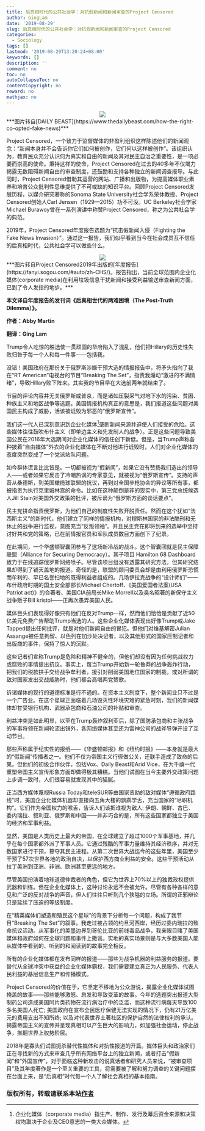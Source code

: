 ```yaml
---
title: 后真相时代的公共社会学：对抗假新闻和新闻审查的Project Censored
author: GingLam
date: '2019-08-29'
slug: 后真相时代的公共社会学：对抗假新闻和新闻审查的Project Censored
categories:
  - Sociology
tags: []
lastmod: '2019-08-29T13:20:24+08:00'
keywords: []
description: ''
comment: no
toc: no
autoCollapseToc: no
contentCopyright: no
reward: no
mathjax: no
---
```

<div align=center><img src="https://raw.githubusercontent.com/GingLam/Storage/master/trump1.jpg"></div>
<div align=center>
</div>
***图片转自[DAILY BEAST](https://www.thedailybeast.com/how-the-right-co-opted-fake-news)***

Project Censored，一个致力于监督媒体的非盈利组织这样陈述他们的新闻观念：“新闻本身并不会告诉你它们如何被创作，它们何以这样被创作”。该组织认为，教育民众充分认识何为真实和自由的新闻及其对民主自治之重要性，是一项必要而崇高的使命。秉持这样的使命，Project Censored在过去的40多年不仅竭力揭露无数阻碍新闻自由的审查制度，还鼓励和支持各种独立的新闻调查报导。与此同时，Project Censored借助其运营的网站、广播和出版物，为提高媒体职业素养和培育公众批判性思维提供了不可或缺的知识平台。回顾Project Censored发展历程，以媒介研究著称的Sonoma State University社会学系荣休教授、Project Censored创始人Carl Jensen（1929—2015）功不可没。UC Berkeley社会学家Michael Burawoy曾在一系列演讲中称赞Project Censored，称之为公共社会学的典范。

2019年，Project Censored年度报告选题为“抗击假新闻入侵（Fighting the Fake News Invasion）”。通过这一报告，我们似乎看到当今在社会成员互不信任的后真相时代，公共社会学可以做些什么。

<!--more-->

<div align=center><img src="https://raw.githubusercontent.com/GingLam/Storage/master/project.jpg"></div>
<div align=center>
</div>
***图片转自Project Censored2019年出版的[年度报告](https://fanyi.sogou.com/#auto/zh-CHS/)。报告指出，当前全球范围内企业化媒体(corporate media)在利用垃圾信息干扰新闻和接受利益输送审查新闻方面，已到了令人发指的地步。***

**本文译自年度报告的发刊词《后真相世代的两难困境（The Post-Truth Dilemma）》。**

**作者：Abby Martin**

**翻译：Ging Lam**

Trump令人吃惊的胜选使一贯顽固的华府陷入了混乱，他们把Hillary的历史性失败归咎于每一个人和每一件事——包括我。

没错！美国政府在那份关于俄罗斯涉嫌干预大选的情报报告中，将矛头指向了我在“RT American”电视台的节目“Breaking The Set”，指责我煽动“激进的不满情绪”，导致Hillary败下阵来。其实我的节目早在大选前两年就结束了。

节目的评论内容并无关俄罗斯或普京，而是诸如压裂采气对地下水的污染、贫困、种族主义和地区战争等选题。美国情报机构真正的意思是，我们报道这些问题对美国民主构成了威胁，活该被诋毁为邪恶的“俄罗斯宣传”。

我们这一代人已深刻意识到企业化媒体[^1]垄断新闻来源并迫使人们接受的危险。这些媒体往往鼓吹布什主义（即单边主义和先发制人的战争）。正是这些问题导致美国公民在2016年大选期间对企业化媒体的信任创下新低。但是，当Trump声称各种披着“自由媒体”外衣的企业化媒体在不断对他进行诋毁时，人们对企业化媒体的态度突然变成了一个党派站队问题。

如今群体谎言比比皆是。一切都被视为“假新闻”，如果它没有赞扬我们选出的领导人——或者如果它反击了冷嘲热讽的专家意见，就被视为“俄罗斯宣传”。支持的声音从桑德斯，到美国橄榄球联盟的抗议，再到对全国步枪协会的异议等所有事，都被指责为执行克里姆林宫的命令。比如在这种颠倒是非的现实中，第三党总统候选人Jill Stein对美国外交政策的批评，被斥谪为“俄罗斯方面的谈话要点”。

民主党拼命指责俄罗斯，为他们自己的制度性失败开脱责任。然而在这个犹如“法西斯主义”的新时代，他们建立了同样的情报机构，对穆斯林国家的非法酷刑和无休止的战争进行监视，意图充当“反叛领袖”。并且民主党在即将到来的选举中坚持讨好共和党的策略，已在前情报官员和军队成员数目方面创下了纪录。

在此期间，一个华盛顿智囊团参与了这场新冷战的战斗。这个智囊团就是民主保障联盟（Alliance for Securing Democracy）。其子项目 Hamilton 68 Dashboard致力于在线追踪俄罗斯网络喷子。尽管该项目组没有透露其研究方法，但其研究结果却得到了铺天盖地的报道。奇怪的是，联盟的顾问委员会却是由利用俄罗斯恐慌而牟利的、早已名誉扫地的既得利益者组成的。几场伊拉克战争的“设计师们”——布什政府时期的国土安全部部长Michael Chertoff、《美国爱国者法案(USA Patriot act)》的合著者、美国CIA前局长Mike Morrell以及臭名昭著的新保守主义战争贩子Bill kristol——正再次愚弄美国人民。

媒体巨头们表现得好像只有他们在反对Trump一样，然而他们恰恰是贡献了近50亿美元免费广告帮助Trump当选的人。这些企业化媒体表现出好像Trump或Jake Tapped提出任何批评，就是对他们新闻自由的冒犯。但他们对维基解密Julian Assange被任意拘留、以色列在加沙处决记者，以及其他形式的国家压制记者和出版商的事件，保持了惊人的沉默。

这些记者们宣称Trump是危险和精神不健全的，但他们却没有因为任何挑战权力或腐败的事情提出抗议。事实上，每当Trump开始新一轮鲁莽的战争轰炸行动，把我们的税款拱手交给战争牟利者，援引对削弱美国地位国家的制裁，或对所谓的敌对国家发出交战威胁时，他们都会高唱两党赞歌。

诉诸媒体的现行的道德标准是行不通的。在资本主义制度下，整个新闻业只不过是一个广告业。在这个星球正面临着几场毁灭性环境灾难的紧急时刻，我们的新闻媒体却甘受银行机构、武器承包商和石油公司的补贴和审查。

利益冲突是如此明显，以至在Trump轰炸叙利亚后，除了国防承包商和主张战争的军事将领在新闻轮流出镜外，各网络媒体甚至还为雷神公司的战斧导弹开设了互动节目。

那些声称属于纪实性的报纸——《华盛顿邮报》和《纽约时报》——本身就是最大的“假新闻”传播者之一。他们不仅为帝国主义行径做公关，还联手造成了致命的后果。但他们的初级合作伙伴，包括Vox、Daily Beast和Arid Vice，在为千禧一代重塑帝国主义宣传形象方面却做得极其糟糕。当他们试图在当今主要外交政策问题上步调一致时，人们很容易就发现其中的猫腻。

正当西方媒体蔑视Russia Today和teleSUR等由国家资助的敌对媒体“遵循政府路线”时，美国企业化媒体机器却直接向五角大楼的鹦鹉学舌，充当国家的“尽职机构”。它们作为帝国权力的喉舌，告诉人们该把谁视为敌人: 伊朗、朝鲜、古巴、委内瑞拉、叙利亚、俄罗斯和中国——并非巧合的是，所有这些国家都独立于美国的经济和军事利益。

显然，美国是人类历史上最大的帝国，在全球建立了超过1000个军事基地，并几乎在每个国家都外派了军事人员。它通过残酷的军事力量维持其经济秩序，并对无数国家进行干预，篡夺其民主进程。从第二次世界大战迄今的这些年里，美国至少干预了57次世界各地的政治自决，以保护西方商业利益的安全。这些干预活动从拉丁美洲到亚洲、非洲、欧洲甚至更远的地方。

尽管美国扮演着地球道德仲裁者的角色，但它为世界上70%以上的独裁政权提供武器和训练。但在企业化媒体上，这种讨论永远不会被允许。尽管有各种各样的意见和广泛的反对战争的声音，但人们往往只听到几个狭隘的立场。所谓的正邪辩论只是延续了压迫的等级制度。

在“精英媒体们塑造和殖民这个星球”的背景下分析每一个问题，构成了我节目“Breaking The Set”的叙事。我走过被占领的约旦河西岸，经历过委内瑞拉的致命抗议活动。从军事化的美墨边界到哥伦比亚的前线毒品战争，我亲眼目睹了美国媒体和政府如何在全球问题和事件上撒谎。实地的真实场景则是与大多数美国人能从媒体中看到的、听到的和阅读到的故事完全相反。

所有的企业化媒体都在发布同样的报道——那些为战争机器的利益服务的报道。要替代从全球冲突中获益的企业化媒体霸权，我们需要建立真正为人民服务、代表人民利益的基层信息生产和传播模式。

Project Censored的价值在于，它坚定不移地为公众游说，揭露企业化媒体试图掩盖的故事——那些能够激怒、启发和导致变革的故事。今年的选题突出报道大型制药公司造成美国阿片类药物在流行病治疗中的泛滥，而这种流行病每天导致100多名美国人死亡; 美国政府在宣布全民医疗保健无法实现的情况下，仍有21万亿美元的费用支出不知所终; 以及对代表世界土著社区的保护自然的法律权利的承认。揭露帝国主义的宣传并呈现真相可以产生巨大的影响力，如加强社会运动，停止战争，推翻世界上权势阶层。

2018年是寡头们试图扼杀替代性媒体和对抗性报道的开篇。媒体巨头和政治家们正在寻找新的方式来审查几乎所有网络平台上的独立新闻，或者打击“假新闻”和“外国宣传”。对于面临这种新攻击的说真话者和研究人员来说，“被审查项目”及其年度著作是一个至关重要的工具，将需要被了解和努力调查的关键问题摆在台面上来，是“后真相”时代每一个人了解社会真相的基本指南。

[^1]: 企业化媒体（corporate media）指生产、制作、发行及幕后资金来源和决策权均取决于企业及CEO意志的一类大众媒体。

### 版权所有，转载请联系本站[作者](mailto:linj83@mail2.sysu.edu.cn)
